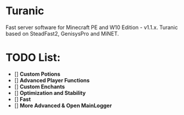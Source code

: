 # Turanic
Fast server software for Minecraft PE and W10 Edition - v1.1.x.
Turanic based on SteadFast2, GenisysPro and MiNET.

# TODO List:
- [] **Custom Potions**
- [] **Advanced Player Functions**
- [] **Custom Enchants**
- [] **Optimization and Stability**
- [] **Fast**
- [] **More Advanced & Open MainLogger**

